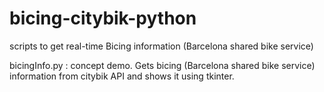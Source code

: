 # bicing-citybik-python
scripts to get real-time Bicing information (Barcelona shared bike service)

bicingInfo.py : concept demo. Gets bicing (Barcelona shared bike service) information from citybik API and shows it using tkinter.
